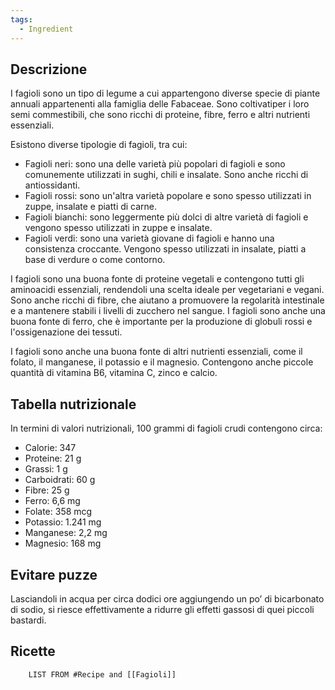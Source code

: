 ```yaml
---
tags:
  - Ingredient
---
```



## Descrizione

I fagioli sono un tipo di legume a cui appartengono diverse specie di piante annuali appartenenti alla famiglia delle Fabaceae. Sono coltivati ​​per i loro semi commestibili, che sono ricchi di proteine, fibre, ferro e altri nutrienti essenziali.

Esistono diverse tipologie di fagioli, tra cui:
-   Fagioli neri: sono una delle varietà più popolari di fagioli e sono comunemente utilizzati in sughi, chili e insalate. Sono anche ricchi di antiossidanti.    
-   Fagioli rossi: sono un'altra varietà popolare e sono spesso utilizzati in zuppe, insalate e piatti di carne.    
-   Fagioli bianchi: sono leggermente più dolci di altre varietà di fagioli e vengono spesso utilizzati in zuppe e insalate. 
-   Fagioli verdi: sono una varietà giovane di fagioli e hanno una consistenza croccante. Vengono spesso utilizzati in insalate, piatti a base di verdure o come contorno.
    
I fagioli sono una buona fonte di proteine ​​vegetali e contengono tutti gli aminoacidi essenziali, rendendoli una scelta ideale per vegetariani e vegani. Sono anche ricchi di fibre, che aiutano a promuovere la regolarità intestinale e a mantenere stabili i livelli di zucchero nel sangue. I fagioli sono anche una buona fonte di ferro, che è importante per la produzione di globuli rossi e l'ossigenazione dei tessuti.

I fagioli sono anche una buona fonte di altri nutrienti essenziali, come il folato, il manganese, il potassio e il magnesio. Contengono anche piccole quantità di vitamina B6, vitamina C, zinco e calcio.

## Tabella nutrizionale

In termini di valori nutrizionali, 100 grammi di fagioli crudi contengono circa:

-   Calorie: 347
-   Proteine: 21 g
-   Grassi: 1 g
-   Carboidrati: 60 g
-   Fibre: 25 g
-   Ferro: 6,6 mg
-   Folate: 358 mcg
-   Potassio: 1.241 mg
-   Manganese: 2,2 mg
-   Magnesio: 168 mg

## Evitare puzze

Lasciandoli in acqua per circa dodici ore aggiungendo un po’ di bicarbonato di sodio, si riesce effettivamente a ridurre gli effetti gassosi di quei piccoli bastardi. 

## Ricette
```dataview
	LIST FROM #Recipe and [[Fagioli]]
```
